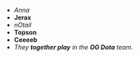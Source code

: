 * *Anna*
* __Jerax__
* _nOtail_
* **Topson**
* __Ceeeeb__
* _They **together play** in the __OG Dota__ team._
